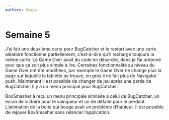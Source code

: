 ```yaml
---
authors: diego
---
```


# Semaine 5

J’ai fait une deuxième carte pour BugCatcher et le restart avec une carte aléatoire fonctionne partiellement, c’est-à-dire qu’il recharge toujours la même carte. Le Game Over avait du code en désordre, donc je l’ai ordonné pour que ça soit plus simple à lire. Certaines fonctionnalité au niveau du Game Over ont été modifiées, par exemple le Game Over ne change plus la page sur laquelle la tablette se trouve, en gros il ne fait plus de Navigator push. Maintenant il est possible de changer de jeu après une partie de BugCatcher. Il y a un menu principal pour BugCatcher.

BoxSmasher à reçu un menu principale similaire a celui de BugCatcher, un écran de victoire pour le vainqueur et un de défaite pour le perdant. L’animation de la boite qui bouge avait un problème d’hauteur. Il est possible de rejouer BoxSmasher sans relancer l’application.
